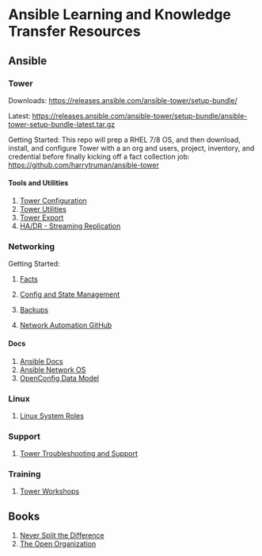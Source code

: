 # Ansible Learning and Knowledge Transfer Resources

## Ansible

### Tower

Downloads: https://releases.ansible.com/ansible-tower/setup-bundle/

Latest: https://releases.ansible.com/ansible-tower/setup-bundle/ansible-tower-setup-bundle-latest.tar.gz

Getting Started: This repo will prep a RHEL 7/8 OS, and then download, install, and configure Tower with a an org and users, project, inventory, and credential before finally kicking off a fact collection job:
https://github.com/harrytruman/ansible-tower

#### Tools and Utilities
1. [Tower Configuration](https://github.com/redhat-cop/tower_configuration/tree/devel/roles)
2. [Tower Utilities](https://github.com/redhat-cop/tower_utilities/tree/devel/roles)
3. [Tower Export](https://github.com/redhat-cop/tower_configuration/tree/devel/playbooks/tower_configs_export_model)
4. [HA/DR - Streaming Replication](https://github.com/redhat-cop/automate-tower-ha-dr)

### Networking

Getting Started:
1. [Facts](https://github.com/harrytruman/facts-machine)
2. [Config and State Management](https://github.com/harrytruman/network-config)
3. [Backups](https://github.com/victorock/backup_manager)

4. [Network Automation GitHub](https://github.com/network-automation)

#### Docs

1. [Ansible Docs](https://docs.ansible.com/ansible/latest/network/index.html)
2. [Ansible Network OS](https://github.com/ansible/ansible/blob/devel/docs/docsite/rst/network/user_guide/platform_index.rst)
3. [OpenConfig Data Model](https://www.openconfig.net/projects/models/)

### Linux
1. [Linux System Roles](https://github.com/linux-system-roles)

### Support

1. [Tower Troubleshooting and Support](https://access.redhat.com/articles/3344101)

### Training
1. [Tower Workshops](https://ansible.github.io/workshops/)

## Books

1. [Never Split the Difference](https://www.goodreads.com/book/show/26156469-never-split-the-difference)
2. [The Open Organization](https://www.goodreads.com/book/show/23258978-the-open-organization)

